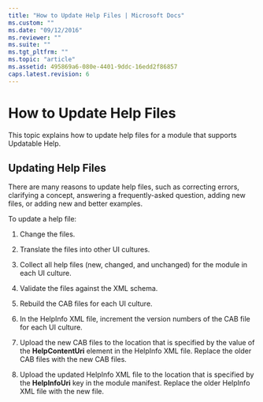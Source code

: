 ```yaml
---
title: "How to Update Help Files | Microsoft Docs"
ms.custom: ""
ms.date: "09/12/2016"
ms.reviewer: ""
ms.suite: ""
ms.tgt_pltfrm: ""
ms.topic: "article"
ms.assetid: 495869a6-080e-4401-9ddc-16edd2f86857
caps.latest.revision: 6
---
```

# How to Update Help Files

This topic explains how to update help files for a module that supports Updatable Help.

## Updating Help Files

There are many reasons to update help files, such as correcting errors, clarifying a concept, answering a frequently-asked question, adding new files, or adding new and better examples.

To update a help file:

1. Change the files.

2. Translate the files into other UI cultures.

3. Collect all help files (new, changed, and unchanged) for the module in each UI culture.

4. Validate the files against the XML schema.

5. Rebuild the CAB files for each UI culture.

6. In the HelpInfo XML file, increment the version numbers of the CAB file for each UI culture.

7. Upload the new CAB files to the location that is specified by the value of the **HelpContentUri** element in the HelpInfo XML file. Replace the older CAB files with the new CAB files.

8. Upload the updated HelpInfo XML file to the location that is specified by the **HelpInfoUri** key in the module manifest. Replace the older HelpInfo XML file with the new file.